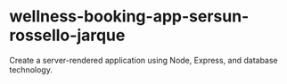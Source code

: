 # wellness-booking-app-sersun-rossello-jarque
Create a server-rendered application using Node, Express, and database technology.
